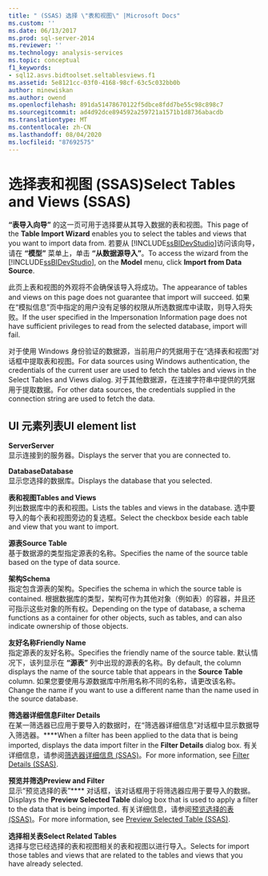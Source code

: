 ```yaml
---
title: " (SSAS) 选择 \"表和视图\" |Microsoft Docs"
ms.custom: ''
ms.date: 06/13/2017
ms.prod: sql-server-2014
ms.reviewer: ''
ms.technology: analysis-services
ms.topic: conceptual
f1_keywords:
- sql12.asvs.bidtoolset.seltablesviews.f1
ms.assetid: 5e8121cc-03f0-4168-98cf-63c5c032bb0b
author: minewiskan
ms.author: owend
ms.openlocfilehash: 891da51478670122f5dbce8fdd7be55c98c898c7
ms.sourcegitcommit: ad4d92dce894592a259721a1571b1d8736abacdb
ms.translationtype: MT
ms.contentlocale: zh-CN
ms.lasthandoff: 08/04/2020
ms.locfileid: "87692575"
---
```

# <a name="select-tables-and-views-ssas"></a><span data-ttu-id="d8cf1-102">选择表和视图 (SSAS)</span><span class="sxs-lookup"><span data-stu-id="d8cf1-102">Select Tables and Views (SSAS)</span></span>
  <span data-ttu-id="d8cf1-103">**“表导入向导”** 的这一页可用于选择要从其导入数据的表和视图。</span><span class="sxs-lookup"><span data-stu-id="d8cf1-103">This page of the **Table Import Wizard** enables you to select the tables and views that you want to import data from.</span></span> <span data-ttu-id="d8cf1-104">若要从 [!INCLUDE[ssBIDevStudio](../includes/ssbidevstudio-md.md)]访问该向导，请在 **“模型”** 菜单上，单击 **“从数据源导入”**。</span><span class="sxs-lookup"><span data-stu-id="d8cf1-104">To access the wizard from the [!INCLUDE[ssBIDevStudio](../includes/ssbidevstudio-md.md)], on the **Model** menu, click **Import from Data Source**.</span></span>  
  
 <span data-ttu-id="d8cf1-105">此页上表和视图的外观将不会确保该导入将成功。</span><span class="sxs-lookup"><span data-stu-id="d8cf1-105">The appearance of tables and views on this page does not guarantee that import will succeed.</span></span> <span data-ttu-id="d8cf1-106">如果在“模拟信息”页中指定的用户没有足够的权限从所选数据库中读取，则导入将失败。</span><span class="sxs-lookup"><span data-stu-id="d8cf1-106">If the user specified in the Impersonation Information page does not have sufficient privileges to read from the selected database, import will fail.</span></span>  
  
 <span data-ttu-id="d8cf1-107">对于使用 Windows 身份验证的数据源，当前用户的凭据用于在“选择表和视图”对话框中提取表和视图。</span><span class="sxs-lookup"><span data-stu-id="d8cf1-107">For data sources using Windows authentication, the credentials of the current user are used to fetch the tables and views in the Select Tables and Views dialog.</span></span> <span data-ttu-id="d8cf1-108">对于其他数据源，在连接字符串中提供的凭据用于提取数据。</span><span class="sxs-lookup"><span data-stu-id="d8cf1-108">For other data sources, the credentials supplied in the connection string are used to fetch the data.</span></span>  
  
## <a name="ui-element-list"></a><span data-ttu-id="d8cf1-109">UI 元素列表</span><span class="sxs-lookup"><span data-stu-id="d8cf1-109">UI element list</span></span>  
 <span data-ttu-id="d8cf1-110">**Server**</span><span class="sxs-lookup"><span data-stu-id="d8cf1-110">**Server**</span></span>  
 <span data-ttu-id="d8cf1-111">显示连接到的服务器。</span><span class="sxs-lookup"><span data-stu-id="d8cf1-111">Displays the server that you are connected to.</span></span>  
  
 <span data-ttu-id="d8cf1-112">**Database**</span><span class="sxs-lookup"><span data-stu-id="d8cf1-112">**Database**</span></span>  
 <span data-ttu-id="d8cf1-113">显示您选择的数据库。</span><span class="sxs-lookup"><span data-stu-id="d8cf1-113">Displays the database that you selected.</span></span>  
  
 <span data-ttu-id="d8cf1-114">**表和视图**</span><span class="sxs-lookup"><span data-stu-id="d8cf1-114">**Tables and Views**</span></span>  
 <span data-ttu-id="d8cf1-115">列出数据库中的表和视图。</span><span class="sxs-lookup"><span data-stu-id="d8cf1-115">Lists the tables and views in the database.</span></span> <span data-ttu-id="d8cf1-116">选中要导入的每个表和视图旁边的复选框。</span><span class="sxs-lookup"><span data-stu-id="d8cf1-116">Select the checkbox beside each table and view that you want to import.</span></span>  
  
 <span data-ttu-id="d8cf1-117">**源表**</span><span class="sxs-lookup"><span data-stu-id="d8cf1-117">**Source Table**</span></span>  
 <span data-ttu-id="d8cf1-118">基于数据源的类型指定源表的名称。</span><span class="sxs-lookup"><span data-stu-id="d8cf1-118">Specifies the name of the source table based on the type of data source.</span></span>  
  
 <span data-ttu-id="d8cf1-119">**架构**</span><span class="sxs-lookup"><span data-stu-id="d8cf1-119">**Schema**</span></span>  
 <span data-ttu-id="d8cf1-120">指定包含源表的架构。</span><span class="sxs-lookup"><span data-stu-id="d8cf1-120">Specifies the schema in which the source table is contained.</span></span> <span data-ttu-id="d8cf1-121">根据数据库的类型，架构可作为其他对象（例如表）的容器，并且还可指示这些对象的所有权。</span><span class="sxs-lookup"><span data-stu-id="d8cf1-121">Depending on the type of database, a schema functions as a container for other objects, such as tables, and can also indicate ownership of those objects.</span></span>  
  
 <span data-ttu-id="d8cf1-122">**友好名称**</span><span class="sxs-lookup"><span data-stu-id="d8cf1-122">**Friendly Name**</span></span>  
 <span data-ttu-id="d8cf1-123">指定源表的友好名称。</span><span class="sxs-lookup"><span data-stu-id="d8cf1-123">Specifies the friendly name of the source table.</span></span> <span data-ttu-id="d8cf1-124">默认情况下，该列显示在 **“源表”** 列中出现的源表的名称。</span><span class="sxs-lookup"><span data-stu-id="d8cf1-124">By default, the column displays the name of the source table that appears in the **Source Table** column.</span></span> <span data-ttu-id="d8cf1-125">如果您要使用与源数据库中所用名称不同的名称，请更改该名称。</span><span class="sxs-lookup"><span data-stu-id="d8cf1-125">Change the name if you want to use a different name than the name used in the source database.</span></span>  
  
 <span data-ttu-id="d8cf1-126">**筛选器详细信息**</span><span class="sxs-lookup"><span data-stu-id="d8cf1-126">**Filter Details**</span></span>  
 <span data-ttu-id="d8cf1-127">在某一筛选器已应用于要导入的数据时，在“筛选器详细信息”对话框中显示数据导入筛选器。\*\*\*\*</span><span class="sxs-lookup"><span data-stu-id="d8cf1-127">When a filter has been applied to the data that is being imported, displays the data import filter in the **Filter Details** dialog box.</span></span> <span data-ttu-id="d8cf1-128">有关详细信息，请参阅[筛选器详细信息 (SSAS)](filter-details-ssas.md)。</span><span class="sxs-lookup"><span data-stu-id="d8cf1-128">For more information, see [Filter Details &#40;SSAS&#41;](filter-details-ssas.md).</span></span>  
  
 <span data-ttu-id="d8cf1-129">**预览并筛选**</span><span class="sxs-lookup"><span data-stu-id="d8cf1-129">**Preview and Filter**</span></span>  
 <span data-ttu-id="d8cf1-130">显示“预览选择的表”\*\*\*\* 对话框，该对话框用于将筛选器应用于要导入的数据。</span><span class="sxs-lookup"><span data-stu-id="d8cf1-130">Displays the **Preview Selected Table** dialog box that is used to apply a filter to the data that is being imported.</span></span> <span data-ttu-id="d8cf1-131">有关详细信息，请参阅[预览选择的表 (SSAS)](preview-selected-table-ssas.md)。</span><span class="sxs-lookup"><span data-stu-id="d8cf1-131">For more information, see [Preview Selected Table &#40;SSAS&#41;](preview-selected-table-ssas.md).</span></span>  
  
 <span data-ttu-id="d8cf1-132">**选择相关表**</span><span class="sxs-lookup"><span data-stu-id="d8cf1-132">**Select Related Tables**</span></span>  
 <span data-ttu-id="d8cf1-133">选择与您已经选择的表和视图相关的表和视图以进行导入。</span><span class="sxs-lookup"><span data-stu-id="d8cf1-133">Selects for import those tables and views that are related to the tables and views that you have already selected.</span></span>  
  
  
